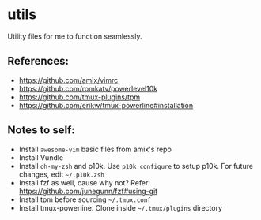 # utils
Utility files for me to function seamlessly.

## References:
* https://github.com/amix/vimrc
* https://github.com/romkatv/powerlevel10k
* https://github.com/tmux-plugins/tpm
* https://github.com/erikw/tmux-powerline#installation

## Notes to self:
* Install `awesome-vim` basic files from amix's repo
* Install Vundle
* Install `oh-my-zsh` and p10k. Use `p10k configure` to setup p10k. For future changes, edit `~/.p10k.zsh`
* Install fzf as well, cause why not? Refer: https://github.com/junegunn/fzf#using-git
* Install tpm before sourcing `~/.tmux.conf`
* Install tmux-powerline. Clone inside `~/.tmux/plugins` directory
